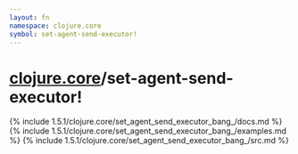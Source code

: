 ```yaml
---
layout: fn
namespace: clojure.core
symbol: set-agent-send-executor!
---
```


# [clojure.core](../)/set-agent-send-executor!

{% include 1.5.1/clojure.core/set_agent_send_executor_bang_/docs.md %}
{% include 1.5.1/clojure.core/set_agent_send_executor_bang_/examples.md %}
{% include 1.5.1/clojure.core/set_agent_send_executor_bang_/src.md %}

